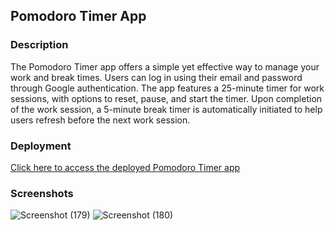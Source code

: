 ## Pomodoro Timer App

### Description
The Pomodoro Timer app offers a simple yet effective way to manage your work and break times. Users can log in using their email and password through Google authentication. The app features a 25-minute timer for work sessions, with options to reset, pause, and start the timer. Upon completion of the work session, a 5-minute break timer is automatically initiated to help users refresh before the next work session.

### Deployment
[Click here to access the deployed Pomodoro Timer app](https://promodro-harsh.netlify.app/)

### Screenshots

![Screenshot (179)](https://github.com/Harshsharma836/promodro_app/assets/70514943/c95e13e6-952c-4377-bd43-4a9f1dcae8e2)
![Screenshot (180)](https://github.com/Harshsharma836/promodro_app/assets/70514943/792351e3-89e6-4e6f-8015-4749a75bdfe0)

